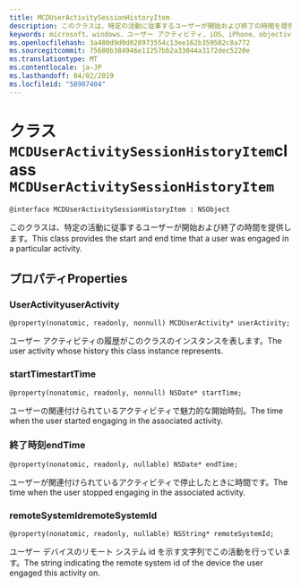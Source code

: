 ```yaml
---
title: MCDUserActivitySessionHistoryItem
description: このクラスは、特定の活動に従事するユーザーが開始および終了の時間を提供します。
keywords: microsoft、windows、ユーザー アクティビティ、iOS、iPhone、objectiveC に接続されているデバイス、プロジェクトのローマ
ms.openlocfilehash: 3a480d9d0d028973554c13ee162b359502c8a772
ms.sourcegitcommit: 75680b384946e11257bb2a33044a3172dec5220e
ms.translationtype: MT
ms.contentlocale: ja-JP
ms.lasthandoff: 04/02/2019
ms.locfileid: "58907404"
---
```

# <a name="class-mcduseractivitysessionhistoryitem"></a><span data-ttu-id="68261-104">クラス `MCDUserActivitySessionHistoryItem`</span><span class="sxs-lookup"><span data-stu-id="68261-104">class `MCDUserActivitySessionHistoryItem`</span></span>

```
@interface MCDUserActivitySessionHistoryItem : NSObject
```

<span data-ttu-id="68261-105">このクラスは、特定の活動に従事するユーザーが開始および終了の時間を提供します。</span><span class="sxs-lookup"><span data-stu-id="68261-105">This class provides the start and end time that a user was engaged in a particular activity.</span></span>


## <a name="properties"></a><span data-ttu-id="68261-106">プロパティ</span><span class="sxs-lookup"><span data-stu-id="68261-106">Properties</span></span>

### <a name="useractivity"></a><span data-ttu-id="68261-107">UserActivity</span><span class="sxs-lookup"><span data-stu-id="68261-107">userActivity</span></span>
`@property(nonatomic, readonly, nonnull) MCDUserActivity* userActivity;`

<span data-ttu-id="68261-108">ユーザー アクティビティの履歴がこのクラスのインスタンスを表します。</span><span class="sxs-lookup"><span data-stu-id="68261-108">The user activity whose history this class instance represents.</span></span>

### <a name="starttime"></a><span data-ttu-id="68261-109">startTime</span><span class="sxs-lookup"><span data-stu-id="68261-109">startTime</span></span>
`@property(nonatomic, readonly, nonnull) NSDate* startTime;`

<span data-ttu-id="68261-110">ユーザーの関連付けられているアクティビティで魅力的な開始時刻。</span><span class="sxs-lookup"><span data-stu-id="68261-110">The time when the user started engaging in the associated activity.</span></span>

### <a name="endtime"></a><span data-ttu-id="68261-111">終了時刻</span><span class="sxs-lookup"><span data-stu-id="68261-111">endTime</span></span>
`@property(nonatomic, readonly, nullable) NSDate* endTime;`

<span data-ttu-id="68261-112">ユーザーが関連付けられているアクティビティで停止したときに時間です。</span><span class="sxs-lookup"><span data-stu-id="68261-112">The time when the user stopped engaging in the associated activity.</span></span>

### <a name="remotesystemid"></a><span data-ttu-id="68261-113">remoteSystemId</span><span class="sxs-lookup"><span data-stu-id="68261-113">remoteSystemId</span></span>
`@property(nonatomic, readonly, nullable) NSString* remoteSystemId;`

<span data-ttu-id="68261-114">ユーザー デバイスのリモート システム id を示す文字列でこの活動を行っています。</span><span class="sxs-lookup"><span data-stu-id="68261-114">The string indicating the remote system id of the device the user engaged this activity on.</span></span>